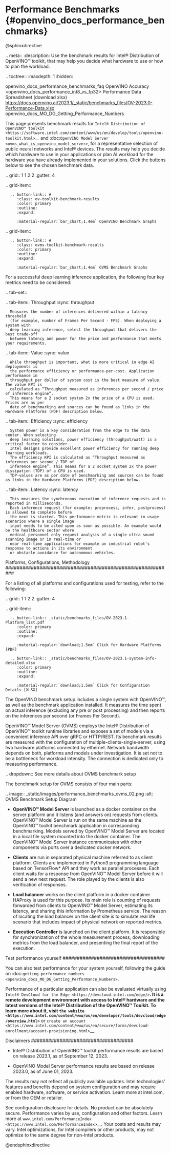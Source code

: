 # Performance Benchmarks {#openvino_docs_performance_benchmarks}

@sphinxdirective

.. meta::
   :description: Use the benchmark results for Intel® Distribution of OpenVINO™ 
                 toolkit, that may help you decide what hardware to use or how 
                 to plan the workload.

.. toctree::
   :maxdepth: 1
   :hidden:

   openvino_docs_performance_benchmarks_faq
   OpenVINO Accuracy <openvino_docs_performance_int8_vs_fp32>
   Performance Data Spreadsheet (download xlsx) <https://docs.openvino.ai/2023.1/_static/benchmarks_files/OV-2023.0-Performance-Data.xlsx> 
   openvino_docs_MO_DG_Getting_Performance_Numbers


This page presents benchmark results for `Intel® Distribution of OpenVINO™ toolkit <https://software.intel.com/content/www/us/en/develop/tools/openvino-toolkit.html>`__ 
and :doc:`OpenVINO Model Server <ovms_what_is_openvino_model_server>`, for a representative selection of public neural networks and Intel® devices.
The results may help you decide which hardware to use in your applications or plan AI workload for the hardware you have already implemented in your solutions. 
Click the buttons below to see the chosen benchmark data.

.. grid:: 1 1 2 2
   :gutter: 4

   .. grid-item::

      .. button-link:: #
         :class: ov-toolkit-benchmark-results
         :color: primary
         :outline:
         :expand:

         :material-regular:`bar_chart;1.4em` OpenVINO Benchmark Graphs

   .. grid-item::

      .. button-link:: #
         :class: ovms-toolkit-benchmark-results
         :color: primary
         :outline:
         :expand:
   
         :material-regular:`bar_chart;1.4em` OVMS Benchmark Graphs


For a successful deep learning inference application, the following four key metrics need to be considered: 

.. tab-set::

   .. tab-item:: Throughput
      :sync: throughput

      Measures the number of inferences delivered within a latency threshold 
      (for example, number of Frames Per Second - FPS). When deploying a system with 
      deep learning inference, select the throughput that delivers the best trade-off 
      between latency and power for the price and performance that meets your requirements.

   .. tab-item:: Value
      :sync: value

      While throughput is important, what is more critical in edge AI deployments is 
      the performance efficiency or performance-per-cost. Application performance in 
      throughput per dollar of system cost is the best measure of value. The value KPI is 
      calculated as “Throughput measured as inferences per second / price of inference engine”. 
      This means for a 2 socket system 2x the price of a CPU is used. Prices are as per 
      date of benchmarking and sources can be found as links in the Hardware Platforms (PDF) description below.

   .. tab-item:: Efficiency
      :sync: efficiency

      System power is a key consideration from the edge to the data center. When selecting 
      deep learning solutions, power efficiency (throughput/watt) is a critical factor to consider. 
      Intel designs provide excellent power efficiency for running deep learning workloads. 
      The efficiency KPI is calculated as “Throughput measured as inferences per second / TDP of 
      inference engine”. This means for a 2 socket system 2x the power dissipation (TDP) of a CPU is used. 
      TDP-values are as per date of benchmarking and sources can be found as links in the Hardware Platforms (PDF) description below.

   .. tab-item:: Latency
      :sync: latency

      This measures the synchronous execution of inference requests and is reported in milliseconds. 
      Each inference request (for example: preprocess, infer, postprocess) is allowed to complete before 
      the next is started. This performance metric is relevant in usage scenarios where a single image 
      input needs to be acted upon as soon as possible. An example would be the healthcare sector where 
      medical personnel only request analysis of a single ultra sound scanning image or in real-time or 
      near real-time applications for example an industrial robot's response to actions in its environment 
      or obstacle avoidance for autonomous vehicles.


Platforms, Configurations, Methodology
###########################################################

For a listing of all platforms and configurations used for testing, refer to the following:

.. grid:: 1 1 2 2
   :gutter: 4

   .. grid-item::

      .. button-link:: _static/benchmarks_files/OV-2023.1-Platform_list.pdf
         :color: primary
         :outline:
         :expand:

         :material-regular:`download;1.5em` Click for Hardware Platforms [PDF]
      
      .. button-link:: _static/benchmarks_files/OV-2023.1-system-info-detailed.xlsx
         :color: primary
         :outline:
         :expand:
         
         :material-regular:`download;1.5em` Click for Configuration Details [XLSX]


The OpenVINO benchmark setup includes a single system with OpenVINO™, as well as the benchmark application installed.
It measures the time spent on actual inference (excluding any pre or post processing) and then reports on the inferences 
per second (or Frames Per Second). 

OpenVINO™ Model Server (OVMS) employs the Intel® Distribution of OpenVINO™ toolkit runtime libraries and exposes a set of 
models via a convenient inference API over gRPC or HTTP/REST. Its benchmark results are measured with the configuration of
multiple-clients-single-server, using two hardware platforms connected by ethernet. Network bandwidth depends on both, platforms 
and models under investigation. It is set not to be a bottleneck for workload intensity. The connection is dedicated 
only to measuring performance. 

.. dropdown:: See more details about OVMS benchmark setup

   The benchmark setup for OVMS consists of four main parts:
   
   .. image:: _static/images/performance_benchmarks_ovms_02.png
      :alt: OVMS Benchmark Setup Diagram

   * **OpenVINO™ Model Server** is launched as a docker container on the server platform and it listens (and answers on) 
     requests from clients. OpenVINO™ Model Server is run on the same machine as the OpenVINO™ toolkit benchmark application 
     in corresponding benchmarking. Models served by OpenVINO™ Model Server are located in a local file system mounted into 
     the docker container. The OpenVINO™ Model Server instance communicates with other components via ports over a dedicated docker network.
   
   * **Clients** are run in separated physical machine referred to as client platform. Clients are implemented in Python3 
     programming language based on TensorFlow* API and they work as parallel processes. Each client waits for a response from OpenVINO™ 
     Model Server before it will send a new next request. The role played by the clients is also verification of responses.
   
   * **Load balancer** works on the client platform in a docker container. HAProxy is used for this purpose. Its main role is 
     counting of requests forwarded from clients to OpenVINO™ Model Server, estimating its latency, and sharing this information by 
     Prometheus service. The reason of locating the load balancer on the client site is to simulate real life scenario that includes 
     impact of physical network on reported metrics.
   
   * **Execution Controller** is launched on the client platform. It is responsible for synchronization of the whole measurement process, 
     downloading metrics from the load balancer, and presenting the final report of the execution.



Test performance yourself
####################################

You can also test performance for your system yourself, following the guide on :doc:`getting performance numbers <openvino_docs_MO_DG_Getting_Performance_Numbers>`.

Performance of a particular application can also be evaluated virtually using `Intel® DevCloud for the Edge <https://devcloud.intel.com/edge/>`__. 
It is a remote development environment with access to Intel® hardware and the latest versions of the Intel® Distribution of the OpenVINO™ Toolkit. 
To learn more about it, visit `the website <https://www.intel.com/content/www/us/en/developer/tools/devcloud/edge/overview.html>`__ 
or `create an account <https://www.intel.com/content/www/us/en/secure/forms/devcloud-enrollment/account-provisioning.html>`__.



Disclaimers
####################################

* Intel® Distribution of OpenVINO™ toolkit performance results are based on release 2023.1, as of September 12, 2023.

* OpenVINO Model Server performance results are based on release 2023.0, as of June 01, 2023.

The results may not reflect all publicly available updates. Intel technologies’ features and benefits depend on system configuration 
and may require enabled hardware, software, or service activation. Learn more at intel.com, or from the OEM or retailer.

See configuration disclosure for details. No product can be absolutely secure.
Performance varies by use, configuration and other factors. Learn more at `www.intel.com/PerformanceIndex <https://www.intel.com/PerformanceIndex>`__.
Your costs and results may vary.
Intel optimizations, for Intel compilers or other products, may not optimize to the same degree for non-Intel products.


@endsphinxdirective
